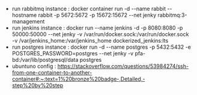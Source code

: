 - run rabbitmq instance : docker container run -d --name rabbit --hostname rabbit -p 5672:5672 -p 15672:15672 --net jenky rabbitmq:3-management
- run jenkins instance : docker run --name jenkins -d -p 8080:8080 -p 50000:50000 --net jenky -v /var/run/docker.sock:/var/run/docker.sock -v /var/jenkins_home:/var/jenkins_home dockerized_jenkins:lts
- run postgres instance : docker run -d --name postgres -p 5432:5432 -e POSTGRES_PASSWORD=postgres --net jenky -v pfa-bd:/var/lib/postgresql/data postgres
- ubuntuno config : https://stackoverflow.com/questions/53984274/ssh-from-one-container-to-another-container#:~:text=1%20bronze%20badge-,Detailed,-step%20by%20step
